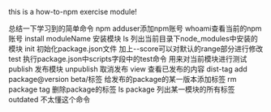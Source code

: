 this is a how-to-npm exercise module!

总结一下学习到的简单命令
npm
    adduser添加npm账号
    whoami查看当前的npm账号
    install moduleName 安装模块
    ls 列出当前目录下node_modules中安装的模块
    init 初始化package.json文件 加上--score可以对默认的range部分进行修改
    test 执行package.json中scripts字段中的test命令 用来对当前模块进行测试
    publish 发布模块
    unpublish 取消发布
    view 查看已发布的内容
    dist-tag
        add package@version beta/标签 给发布的package的某一版本添加标签
        rm package tag 删除package的标签
        ls package 列出某一模块的所有标签
        outdated 不太懂这个命令

